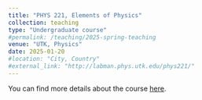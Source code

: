 ```yaml
---
title: "PHYS 221, Elements of Physics"
collection: teaching
type: "Undergraduate course"
#permalink: /teaching/2025-spring-teaching
venue: "UTK, Physics"
date: 2025-01-20
#location: "City, Country"
#external_link: "http://labman.phys.utk.edu/phys221/"
---
```

 
You can find more details about the course [here](http://labman.phys.utk.edu/phys221/).
<!--
This is a description of a teaching experience. You can use markdown like any other post.
-->

<!--
Heading 1
======

Heading 2
======

Heading 3
======
-->
